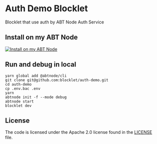 # Auth Demo Blocklet

Blocklet that use auth by ABT Node Auth Service

## Install on my ABT Node

[![Install on my ABT Node](https://raw.githubusercontent.com/blocklet/development-guide/main/assets/install_on_abtnode.svg)](https://install.arcblock.io/?action=blocklet-install&meta_url=https%3A%2F%2Fgithub.com%2Fblocklet%2Fauth-demo%2Freleases%2Fdownload%2F1.0.7%2Fblocklet.json)


<!-- ## Run and debug in the cloud with Gitpod -->
<!-- Click the "Open in Gitpod" button, Gitpod will start ABT Node and the blocklet. -->

<!-- [![Open in Gitpod](https://gitpod.io/button/open-in-gitpod.svg)](https://gitpod.io/#https://github.com/blocklet/wallet-playground) -->

## Run and debug in local

```shell
yarn global add @abtnode/cli
git clone git@github.com:blocklet/auth-demo.git
cd auth-demo
cp .env.bac .env
yarn
abtnode init -f --mode debug
abtnode start
blocklet dev
```

## License

The code is licensed under the Apache 2.0 license found in the
[LICENSE](LICENSE) file.

